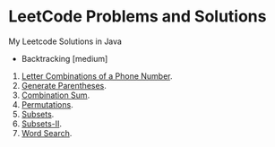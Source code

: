# LeetCode Problems and Solutions
My Leetcode Solutions in Java
- Backtracking [medium]
1. [Letter Combinations of a Phone Number](https://leetcode.com/problems/letter-combinations-of-a-phone-number/).
2. [Generate Parentheses](https://leetcode.com/problems/generate-parentheses/).
3. [Combination Sum](https://leetcode.com/problems/combination-sum/).
4. [Permutations](https://leetcode.com/problems/permutations/).
5. [Subsets](https://leetcode.com/problems/subsets/).
6. [Subsets-II](https://leetcode.com/problems/subsets-ii/).
7. [Word Search](https://leetcode.com/problems/word-search/).
